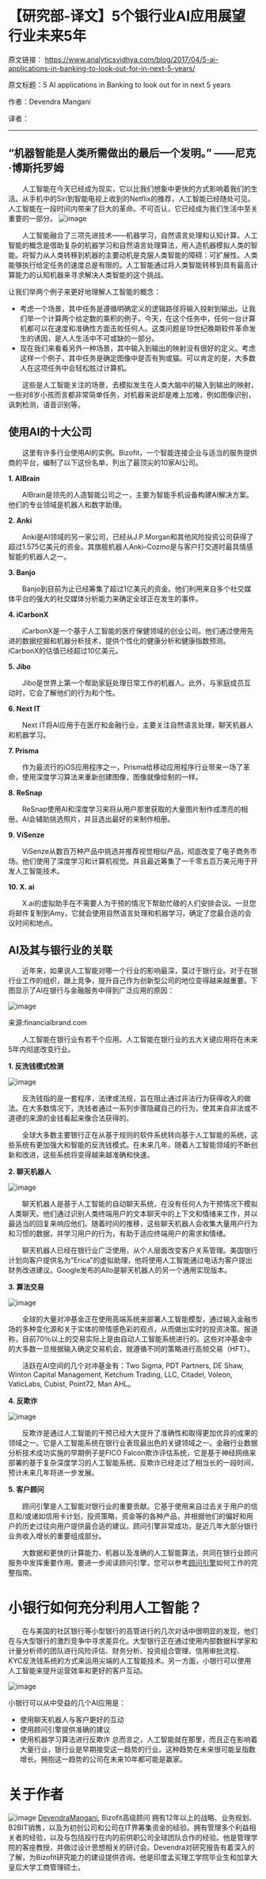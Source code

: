 # 【研究部-译文】5个银行业AI应用展望行业未来5年

原文链接：
https://www.analyticsvidhya.com/blog/2017/04/5-ai-applications-in-banking-to-look-out-for-in-next-5-years/

原文标题：5 AI applications in Banking to look out for in next 5 years

作者：Devendra Mangani

译者：

---
“机器智能是人类所需做出的最后一个发明。”
——**尼克·博斯托罗姆**
---

&emsp;&emsp;人工智能在今天已经成为现实，它以比我们想象中更快的方式影响着我们的生活。从手机中的Siri到智能电视上收到的Netflix的推荐，人工智能已经随处可见。人工智能在一段时间内带来了巨大的革命。不可否认，它已经成为我们生活中至关重要的一部分。
![image](https://s3-ap-south-1.amazonaws.com/av-blog-media/wp-content/uploads/2017/04/28191707/Robot-768x549.png) 

&emsp;&emsp;人工智能融合了三项先进技术——机器学习，自然语言处理和认知计算。人工智能的概念是借助复杂的机器学习和自然语言处理算法，用人造机器模拟人类的智能。将智力从人类转移到机器的主要动机是克服人类智能的障碍：可扩展性。人类能够执行给定任务的速度总是有限的。人工智能通过将人类智能转移到具有最高计算能力的认知机器来寻求解决人类智能的这个挑战。

让我们举两个例子来更好地理解人工智能的概念：

- 考虑一个场景，其中任务是遵循明确定义的逻辑路径将输入投射到输出。让我们举一个计算两个给定数的乘积的例子。今天，在这个任务中，任何一台计算机都可以在速度和准确性方面击败任何人。这类问题是19世纪晚期软件革命发生的诱因，是人人生活中不可或缺的一部分。
- 现在我们来看看另外一种场景，其中输入到输出的映射没有很好的定义。考虑这样一个例子，其中任务是确定图像中是否有狗或猫。可以肯定的是，大多数人在这项任务中会轻松胜过计算机。

&emsp;&emsp;这些是人工智能关注的场景，去模拟发生在人类大脑中的输入到输出的映射，一些对8岁小孩而言都非常简单任务，对机器来说却是难上加难，例如图像识别，讽刺检测，语音识别等。

##  使用AI的十大公司

&emsp;&emsp;这里有许多行业使用AI的实例。Bizofit，一个智能连接企业与适当的服务提供商的平台，编制了以下这份名单，列出了最顶尖的10家AI公司。

**1. AIBrain**

&emsp;&emsp;AIBrain是领先的人造智能公司之一，主要为智能手机设备构建AI解决方案。他们的专业领域是机器人和数字助理。

**2. Anki**

&emsp;&emsp;Anki是AI领域的另一家公司，已经从J.P.Morgan和其他风险投资公司获得了超过1.575亿美元的资金。其旗舰机器人Anki–Cozmo是与客户打交道时最具情感智能的机器人之一。

**3. Banjo**

&emsp;&emsp;Banjo到目前为止已经筹集了超过1亿美元的资金。他们利用来自多个社交媒体平台的强大的社交媒体分析能力来确定全球正在发生的事件。

**4. iCarbonX**

&emsp;&emsp;iCarbonX是一个基于人工智能的医疗保健领域的创业公司。他们通过使用先进的数据挖掘和机器分析技术，提供个性化的健康分析和健康指数预测。iCarbonX的估值已经超过10亿美元。

**5.	Jibo**

&emsp;&emsp;Jibo是世界上第一个帮助家庭处理日常工作的机器人。此外，与家庭成员互动时，它会了解他们的行为和个性。

**6.	Next IT**

&emsp;&emsp;Next IT将AI应用于在医疗和金融行业，主要关注自然语言处理，聊天机器人和机器学习。

**7.	Prisma**

&emsp;&emsp;作为最流行的iOS应用程序之一，Prisma给移动应用程序行业带来一场了革命，使用深度学习算法来重新创建图像，图像就像绘制的一样。

**8.	ReSnap**

&emsp;&emsp;ReSnap使用AI和深度学习来将从用户那里获取的大量图片制作成漂亮的相册。AI会辅助挑选照片，并且选出最好的来制作相册。

**9.	ViSenze**

&emsp;&emsp;ViSenze从数百万种产品中挑选并推荐视觉相似产品，彻底改变了电子商务市场。他们使用了深度学习和计算机视觉。并且最近筹集了一千零五百万美元用于开发人工智能技术。

**10.	X. ai**

&emsp;&emsp;X.ai的虚拟助手在不需要人为干预的情况下帮助忙碌的人们安排会议。一旦您将邮件复制到Amy，它就会使用自然语言处理和机器学习，确定了您最合适的会议时间和地点。

##  AI及其与银行业的关联

&emsp;&emsp;近年来，如果说人工智能对哪一个行业的影响最深，莫过于银行业。对于在银行业工作的组织，跟上竞争，提升自己作为创新型公司的地位变得越来越重要。下图显示了AI在银行与金融服务中得到广泛应用的原因：
 
![image](https://s3-ap-south-1.amazonaws.com/av-blog-media/wp-content/uploads/2017/04/28141906/AI_graphc.png)

来源:financialbrand.com

&emsp;&emsp;人工智能在银行业有若干个应用。人工智能在银行业的五大关键应用将在未来5年内彻底改变行业。

**1.	反洗钱模式检测**

![image](https://s3-ap-south-1.amazonaws.com/av-blog-media/wp-content/uploads/2017/04/28192030/AML-768x255.png) 

&emsp;&emsp;反洗钱指的是一套程序，法律或法规，旨在阻止通过非法行为获得收入的做法。在大多数情况下，洗钱者通过一系列步骤隐藏自己的行为，使其来自非法或不道德的来源的金钱看起来像合法获得的。

&emsp;&emsp;全球大多数主要银行正在从基于规则的软件系统转向基于人工智能的系统，这些系统有更加强大和智能的反洗钱模式。在未来几年，随着人工智能领域的不断创新和改进，这些系统将变得越来越准确和快速。

**2.	聊天机器人**
	
![image](https://s3-ap-south-1.amazonaws.com/av-blog-media/wp-content/uploads/2017/04/28192115/Chatbot.png)
 
&emsp;&emsp;聊天机器人是基于人工智能的自动聊天系统，在没有任何人为干预情况下模拟人类聊天。他们通过识别人类终端用户的文本聊天中的上下文和情绪来工作，并以最适当的回复来响应他们。随着时间的推移，这些聊天机器人会收集大量用户行为和习惯的数据，并学习用户的行为，有助于适应终端用户的需求和情绪。

&emsp;&emsp;聊天机器人已经在银行业广泛使用，从个人层面改变客户关系管理。美国银行计划向客户提供名为“Erica”的虚拟助理，他将使用人工智能通过电话为客户提出财务改进建议。Google发布的Allo是聊天机器人的另一个通用实现版本。

**3.	算法交易**
 
![image](https://s3-ap-south-1.amazonaws.com/av-blog-media/wp-content/uploads/2017/04/28192202/algo_trading.png)

&emsp;&emsp;全球的大量对冲基金正在使用高端系统来部署人工智能模型，通过输入金融市场的多种变化源和关于实体的带情感色彩的观点，从而做出实时的投资决策。报道称，目前70％以上的交易实际上是由自动人工智能系统进行的。这些对冲基金中的大多数一旦根据输入确定交易机会，就遵循不同的策略进行高频交易（HFT）。

&emsp;&emsp;活跃在AI空间的几个对冲基金有：Two Sigma, PDT Partners, DE Shaw, Winton Capital Management, Ketchum Trading, LLC, Citadel, Voleon, VaticLabs, Cubist, Point72, Man AHL。

**4.	反欺诈**

![image](https://s3-ap-south-1.amazonaws.com/av-blog-media/wp-content/uploads/2017/04/28192247/fraud_detection.png) 

&emsp;&emsp;反欺诈是通过人工智能的干预已经大大提升了准确性和取得更加优异的成果的领域之一。它是人工智能系统在银行业表现最出色的关键领域之一。金融行业数据分析技术成功实施的早期例子是FICO Falcon欺诈评估系统，它是基于神经网络来部署的基于复杂深度学习的人工智能系统。反欺诈已经走过了相当长的一段时间，预计未来几年将进一步发展。

**5.	客户顾问**

&emsp;&emsp;顾问引擎是人工智能对银行业的重要贡献。它基于使用来自过去关于用户的信息和/或诸如信用卡计划，投资策略，资金等的各种产品，并根据他们的偏好和用户的历史过往向用户提供最合适的建议。顾问引擎非常成功，是近几年大部分银行业务收入增长的重要组成部分。

&emsp;&emsp;大数据和更快的计算能力、机器以及准确的人工智能算法，共同在银行业顾问服务中发挥重要作用。要进一步阅读顾问引擎，您可以参考[顾问引擎](https://www.analyticsvidhya.com/blog/2015/10/recommendation-engines/)如何工作的完整指南。

# 小银行如何充分利用人工智能？

&emsp;&emsp;在与美国的社区银行等小型银行的高管进行的几次对话中很明显的发现，他们在与大型银行的激烈竞争中寻求差异化。大型银行正在通过使用内部数据科学家和计量分析师的团队进行风险评估、财务分析、投资组合管理、信用审批流程、KYC反洗钱系统的方式来运用尖端的人工智能技术。另一方面，小银行可以使用人工智能来提升运营效率和更好的客户互动。
 
![image](https://s3-ap-south-1.amazonaws.com/av-blog-media/wp-content/uploads/2017/04/28192459/survey-768x578.png)

小银行可以从中受益的几个AI应用是：
- 使用聊天机器人与客户更好的互动
- 使用顾问引擎提供准确的建议
- 使用机器学习算法进行反欺诈
总而言之，人工智能就在那里，而且正在影响着大量行业，银行业是早期接受这一趋势的行业。这种趋势在未来很可能呈指数增长。拥抱这一趋势的公司在未来10年都可能是赢家。

# 关于作者

![image](https://s3-ap-south-1.amazonaws.com/av-blog-media/wp-content/uploads/2017/04/28142710/Dev_Bizsoft.jpg)
[DevendraMangani](https://www.bizofit.com/blog/author/devendra/), Bizofit高级顾问
拥有12年以上的战略、业务规划、B2BIT销售，以及为初创公司和公司在IT界筹集资金的经验。拥有管理多个利益相关者的经验，以及与包括投行在内的前供职公司全球团队合作的经验。他是管理学院的客座教授，并做过设计思想相关的研讨会。Devendra对研究报告有着深入的了解，为Bizofit研究能力的建设提供咨询。他是印度孟买理工学院毕业生和加拿大皇后大学工商管理硕士。
